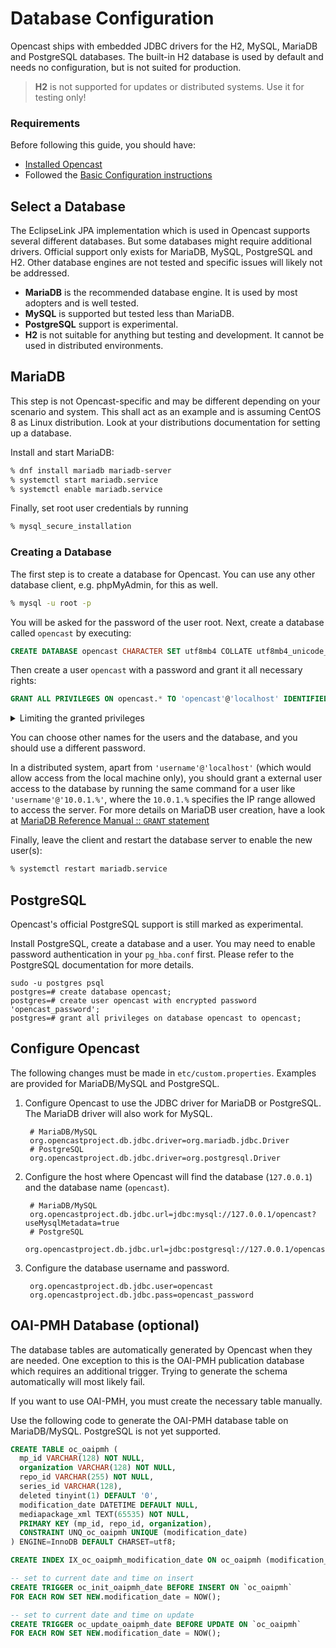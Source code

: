 Database Configuration
======================

Opencast ships with embedded JDBC drivers for the H2, MySQL, MariaDB and PostgreSQL databases.
The built-in H2 database is used by default and needs no configuration,
but is not suited for production.

> __H2__ is not supported for updates or distributed systems. Use it for testing only!


### Requirements

Before following this guide, you should have:

- [Installed Opencast](../installation/index.md)
- Followed the [Basic Configuration instructions](basic.md)


Select a Database
-----------------

The EclipseLink JPA implementation which is used in Opencast supports several different databases.
But some databases might require additional drivers.
Official support only exists for MariaDB, MySQL, PostgreSQL and H2.
Other database engines are not tested and specific issues will likely not be addressed.

- __MariaDB__ is the recommended database engine.
  It is used by most adopters and is well tested.
- __MySQL__ is supported but tested less than MariaDB.
- __PostgreSQL__ support is experimental.
- __H2__ is not suitable for anything but testing and development.
  It cannot be used in distributed environments.


MariaDB
-------

This step is not Opencast-specific and may be different depending on your scenario and system.
This shall act as an example and is assuming CentOS 8 as Linux distribution.
Look at your distributions documentation for setting up a database.

Install and start MariaDB:

```sh
% dnf install mariadb mariadb-server
% systemctl start mariadb.service
% systemctl enable mariadb.service
```

Finally, set root user credentials by running

```sh
% mysql_secure_installation
```


### Creating a Database

The first step is to create a database for Opencast.
You can use any other database client, e.g. phpMyAdmin, for this as well.

```sh
% mysql -u root -p
```

You will be asked for the password of the user root.
Next, create a database called `opencast` by executing:

```sql
CREATE DATABASE opencast CHARACTER SET utf8mb4 COLLATE utf8mb4_unicode_ci;
```

Then create a user `opencast` with a password and grant it all necessary rights:

```sql
GRANT ALL PRIVILEGES ON opencast.* TO 'opencast'@'localhost' IDENTIFIED BY 'opencast_password';
```

<details>

<summary>Limiting the granted privileges</summary>

You can limit the granted privileges further if you want to.
The rights granted here are sufficient to run Opencast:

```sql
GRANT SELECT,INSERT,UPDATE,DELETE,CREATE,ALTER,DROP,INDEX,TRIGGER,CREATE TEMPORARY TABLES,REFERENCES ON opencast.*
  TO 'opencast'@'localhost' IDENTIFIED BY 'opencast_password';
```
</details>

You can choose other names for the users and the database, and you should use a different password.

In a distributed system, apart from `'username'@'localhost'` (which would allow access from the local machine only),
you should grant a external user access to the database by running the same command for a user like
`'username'@'10.0.1.%'`, where the `10.0.1.%` specifies the IP range allowed to access the server.
For more details on MariaDB user creation, have a look at [MariaDB Reference Manual :: `GRANT` statement
](https://mariadb.com/kb/en/mariadb/grant/)

Finally, leave the client and restart the database server to enable the new user(s):

```sh
% systemctl restart mariadb.service
```

PostgreSQL
----------

Opencast's official PostgreSQL support is still marked as experimental.

Install PostgreSQL, create a database and a user.
You may need to enable password authentication in your `pg_hba.conf` first.
Please refer to the PostgreSQL documentation for more details.

```
sudo -u postgres psql
postgres=# create database opencast;
postgres=# create user opencast with encrypted password 'opencast_password';
postgres=# grant all privileges on database opencast to opencast;
```


Configure Opencast
------------------

The following changes must be made in `etc/custom.properties`.
Examples are provided for MariaDB/MySQL and PostgreSQL.

1. Configure Opencast to use the JDBC driver for MariaDB or PostgreSQL.
   The MariaDB driver will also work for MySQL.

        # MariaDB/MySQL
        org.opencastproject.db.jdbc.driver=org.mariadb.jdbc.Driver
        # PostgreSQL
        org.opencastproject.db.jdbc.driver=org.postgresql.Driver

2. Configure the host where Opencast will find the database (`127.0.0.1`) and the database name (`opencast`).

        # MariaDB/MySQL
        org.opencastproject.db.jdbc.url=jdbc:mysql://127.0.0.1/opencast?useMysqlMetadata=true
        # PostgreSQL
        org.opencastproject.db.jdbc.url=jdbc:postgresql://127.0.0.1/opencast


3. Configure the database username and password.

        org.opencastproject.db.jdbc.user=opencast
        org.opencastproject.db.jdbc.pass=opencast_password


OAI-PMH Database (optional)
---------------------------

The database tables are automatically generated by Opencast when they are needed.
One exception to this is the OAI-PMH publication database which requires an additional trigger.
Trying to generate the schema automatically will most likely fail.

If you want to use OAI-PMH, you must create the necessary table manually.

Use the following code to generate the OAI-PMH database table on MariaDB/MySQL.
PostgreSQL is not yet supported.

```sql
CREATE TABLE oc_oaipmh (
  mp_id VARCHAR(128) NOT NULL,
  organization VARCHAR(128) NOT NULL,
  repo_id VARCHAR(255) NOT NULL,
  series_id VARCHAR(128),
  deleted tinyint(1) DEFAULT '0',
  modification_date DATETIME DEFAULT NULL,
  mediapackage_xml TEXT(65535) NOT NULL,
  PRIMARY KEY (mp_id, repo_id, organization),
  CONSTRAINT UNQ_oc_oaipmh UNIQUE (modification_date)
) ENGINE=InnoDB DEFAULT CHARSET=utf8;

CREATE INDEX IX_oc_oaipmh_modification_date ON oc_oaipmh (modification_date);

-- set to current date and time on insert
CREATE TRIGGER oc_init_oaipmh_date BEFORE INSERT ON `oc_oaipmh`
FOR EACH ROW SET NEW.modification_date = NOW();

-- set to current date and time on update
CREATE TRIGGER oc_update_oaipmh_date BEFORE UPDATE ON `oc_oaipmh`
FOR EACH ROW SET NEW.modification_date = NOW();
```

